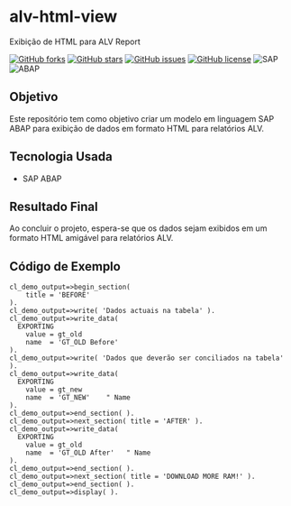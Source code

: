 # alv-html-view
Exibição de HTML para ALV Report

[![GitHub forks](https://img.shields.io/github/forks/edmilson-nascimento/alv-html-view?style=social)](https://github.com/edmilson-nascimento/alv-html-view/network/members)
[![GitHub stars](https://img.shields.io/github/stars/edmilson-nascimento/alv-html-view?style=social)](https://github.com/edmilson-nascimento/alv-html-view/stargazers)
[![GitHub issues](https://img.shields.io/github/issues/edmilson-nascimento/alv-html-view)](https://github.com/edmilson-nascimento/alv-html-view/issues)
[![GitHub license](https://img.shields.io/github/license/edmilson-nascimento/alv-html-view)](https://github.com/edmilson-nascimento/alv-html-view/blob/main/LICENSE)
![SAP](https://img.shields.io/badge/SAP-000000?style=flat&logo=sap&logoColor=white)
![ABAP](https://img.shields.io/badge/ABAP-0A9EDC?style=flat&logo=sap&logoColor=white)

## Objetivo
Este repositório tem como objetivo criar um modelo em linguagem SAP ABAP para exibição de dados em formato HTML para relatórios ALV.

## Tecnologia Usada
- SAP ABAP

## Resultado Final
Ao concluir o projeto, espera-se que os dados sejam exibidos em um formato HTML amigável para relatórios ALV.

## Código de Exemplo
```abap
cl_demo_output=>begin_section(
    title = 'BEFORE'
).
cl_demo_output=>write( 'Dados actuais na tabela' ).
cl_demo_output=>write_data(
  EXPORTING
    value = gt_old
    name  = 'GT_OLD Before'
).
cl_demo_output=>write( 'Dados que deverão ser conciliados na tabela' ).
cl_demo_output=>write_data(
  EXPORTING
    value = gt_new
    name  = 'GT_NEW'    " Name
).
cl_demo_output=>end_section( ).
cl_demo_output=>next_section( title = 'AFTER' ).
cl_demo_output=>write_data(
  EXPORTING
    value = gt_old
    name  = 'GT_OLD After'   " Name
).
cl_demo_output=>end_section( ).
cl_demo_output=>next_section( title = 'DOWNLOAD MORE RAM!' ).
cl_demo_output=>end_section( ).
cl_demo_output=>display( ).


